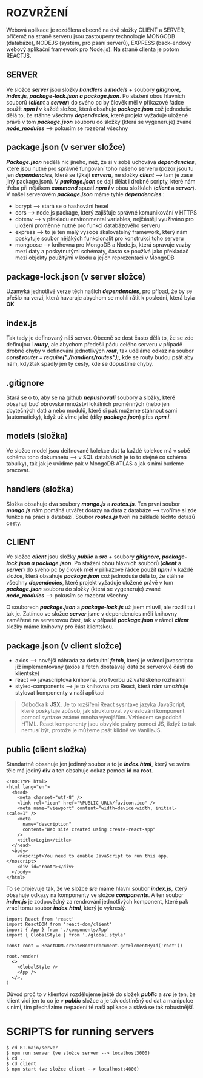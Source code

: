 # ROZVRŽENÍ

Webová aplikace je rozdělena obecně na dvě složky CLIENT a SERVER, přičemž na straně serveru jsou zastoupeny technologie MONGODB (databáze), NODEJS (systém, pro psaní serverů), EXPRESS (back-endový webový aplikační framework pro Node.js). Na straně clienta je potom REACTJS.

## SERVER

Ve složce __*server*__ jsou složky __*handlers*__ a __*models*__ + soubory __*gitignore, index.js, package-lock.json a package.json*__. Po stažení obou hlavních souborů (__*client*__ a __*server*__) do svého pc by člověk měl v příkazové řádce použít __*npm i*__ v každé složce, která obsahuje __*package.json*__ což jednoduše dělá to, že stáhne všechny __*dependecies*__, které projekt vyžaduje uložené právě v tom __*package.json*__ souboru do složky (která se vygeneruje) zvané __*node_modules*__ --> pokusím se rozebrat všechny

**package.json (v server složce)**
--

__*Package.json*__ nedělá nic jiného, než, že si v sobě uchovává __*dependencies*__, které jsou nutné pro správné fungování toho našeho serveru (pozor jsou tu jen  __*dependencies*__, které se týkají __*serveru*__, ne složky __*client*__ --> tam je zase jiný package.json). V __*package.json*__ se dají dělat i drobné scripty, které nám třeba při nějákem __*command*__ spustí __*npm i*__ v obou složkách (__*client*__ a __*server*__). V našel serverovém __*package.json*__ máme tyhle __*dependencies*__ :

* bcrypt --> stará se o hashování hesel
* cors --> node.js package, který zajišťuje správné komunikování v HTTPS
* dotenv --> v překladu environmental variables, nejčástěji využiváno pro uložení proměnné nutné pro funkci databázového serveru
* express --> to je ten malý vysoce škálovatelný framework, který nám poskytuje soubor nějákých funkcionalit pro konstrukci toho serveru
* mongoose --> knihovna pro MongoDB a Node.js, která spravuje vazby mezi daty a poskytnutými schématy, často se používá jako překladač mezi objekty použítými v kodu a jejich reprezentaci v MongoDB

**package-lock.json (v server složce)**
--

Uzamyká jednotlivé verze těch našich __*dependencies*__, pro případ, že by se přešlo na verzi, která havaruje abychom se mohli rátit k poslední, která byla __OK__

**index.js**
--

Tak tady je definovaný náš server. Obecně se dost často dělá to, že se zde definujou i __*routy*__, ale abychom předešli pádu celého serveru v případě drobné chyby v definování jednotlivých __*rout*__, tak uděláme odkaz na soubor __*const router = require("./handlers/routes");*__, kde se routy budou psát aby nám, kdyžtak spadly jen ty cesty, kde se dopustíme chyby.

**.gitignore**
--

Stará se o to, aby se na github __*nepushovali*__ soubory a složky, které obsahuji buď obrovské množství lokálních proměnných (nebo jen zbytečných dat) a nebo modulů, které si pak mužeme stáhnout sami (automaticky), když už víme jaké (díky __*package.json*__) přes __*npm i*__.

**models (složka)**
--

Ve složce model jsou deifnované kolekce dat (a každé kolekce má v sobě schéma toho dokumnetu --> v SQL databázích je to to stejné co schéma tabulky), tak jak je uvidíme pak v MongoDB ATLAS a jak s nimi budeme pracovat.

**handlers (složka)**
--

Složka obsahuje dva soubory __*mongo.js*__ a __*routes.js*__. Ten první soubor __*mongo.js*__ nám pomáhá utvářet dotazy na data z databáze --> tvoříme si zde funkce na práci s databází. Soubor __*routes.js*__ tvoří na základě těchto dotazů cesty.

## CLIENT

Ve složce __*client*__ jsou složky __*public*__ a __*src*__ + soubory __*gitignore, package-lock.json a package.json*__. Po stažení obou hlavních souborů (__*client*__ a __*server*__) do svého pc by člověk měl v příkazové řádce použít __*npm i*__ v každé složce, která obsahuje __*package.json*__ což jednoduše dělá to, že stáhne všechny __*dependecies*__, které projekt vyžaduje uložené právě v tom __*package.json*__ souboru do složky (která se vygeneruje) zvané __*node_modules*__ --> pokusím se rozebrat všechny

O souborech __*package.json*__ a __*package-lock.js*__ už jsem mluvil, ale rozdil tu i tak je. Zatímco ve složce __*server*__ jsme v dependencies měli knihovny zaměřené na serverovou část, tak v případě __*package.json*__ v rámci __*client*__ složky máme knihovny pro část klientskou.

**package.json (v client složce)**
--

* axios --> novější náhrada za defaultní __*fetch*__, který je vrámci javascriptu již implementovaný (axios a fetch dostaávají data ze serverové části do klientské)
* react --> javascriptová knihovna, pro tvorbu uživatelského rozhranní
* styled-components --> je to knihovna pro React, která nám umožňuje stylovat komponenty v naší aplikaci

> Odbočka k __JSX__. Je to rozšíření React sysntaxe jazyka JavaScript, které poskytuje způsob, jak strukturovat vykreslování komponent pomocí syntaxe známé mnoha vývojářům. Vzhledem se podobá HTML. React komponenty jsou obvykle psány pomocí JS, ikdyž to tak nemusí být, protože je můžeme psát klidně ve VanillaJS. 

**public (client složka)**
--
 
 Standartně obsahuje jen jedinný soubor a to je __*index.html*__, který ve svém těle má jediný __div__ a ten obsahuje odkaz pomocí __id__ na __root__.
 
    <!DOCTYPE html>
    <html lang="en">
      <head>
        <meta charset="utf-8" />
        <link rel="icon" href="%PUBLIC_URL%/favicon.ico" />
        <meta name="viewport" content="width=device-width, initial-scale=1" />
        <meta
          name="description"
          content="Web site created using create-react-app"
        />
        <title>Login</title>
      </head>
      <body>
        <noscript>You need to enable JavaScript to run this app.</noscript>
        <div id="root"></div>
      </body>
    </html>
 
 To se projevuje tak, že ve složce __*src*__ máme hlavní soubor __*index.js*__, který obsahuje odkazy na komponenty ve složce __*components*__. A ten soubor __*index.js*__ je zodpovědný za rendrování jednotlivých komponent, které pak vrací tomu soubor __*index.html*__, který je vykreslý. 
 
    import React from 'react'
    import ReactDOM from 'react-dom/client'
    import { App } from './components/App'
    import { GlobalStyle } from './global.style'

    const root = ReactDOM.createRoot(document.getElementById('root'))

    root.render(
      <>
        <GlobalStyle />
        <App />
      </>,
    )
    
Důvod proč to v klientovi rozdělujeme ještě do složek __*public*__ a __*src*__ je ten, že klient vidí jen to co je v __*public*__ složce a je tak odstíněný od dat a manipulce s nimi, tím přecházíme nepadení té naší aplikace a stává se tak robustnější.
 
# SCRIPTS for running servers

    $ cd BT-main/server
    $ npm run server (ve složce server --> localhost3000)
    $ cd ..
    $ cd client
    $ npm start (ve složce client --> localhost:4000)

